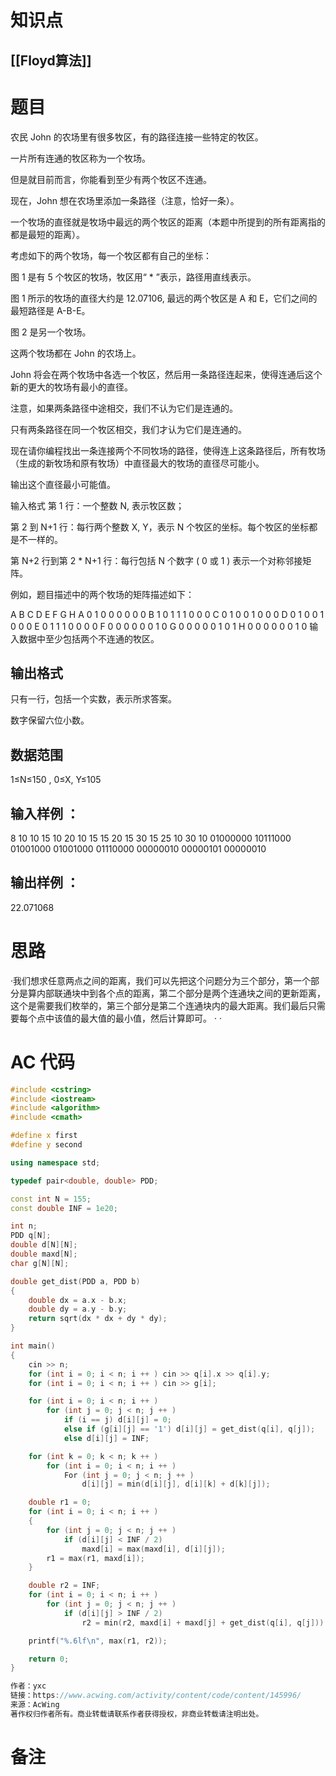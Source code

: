 # 知识点
  ## [[Floyd算法]]
# 题目
 农民 John 的农场里有很多牧区，有的路径连接一些特定的牧区。

一片所有连通的牧区称为一个牧场。

但是就目前而言，你能看到至少有两个牧区不连通。

现在，John 想在农场里添加一条路径（注意，恰好一条）。

一个牧场的直径就是牧场中最远的两个牧区的距离（本题中所提到的所有距离指的都是最短的距离）。

考虑如下的两个牧场，每一个牧区都有自己的坐标：



图 1 是有 5 个牧区的牧场，牧区用“ * ”表示，路径用直线表示。

图 1 所示的牧场的直径大约是 12.07106, 最远的两个牧区是 A 和 E，它们之间的最短路径是 A-B-E。

图 2 是另一个牧场。

这两个牧场都在 John 的农场上。

John 将会在两个牧场中各选一个牧区，然后用一条路径连起来，使得连通后这个新的更大的牧场有最小的直径。

注意，如果两条路径中途相交，我们不认为它们是连通的。

只有两条路径在同一个牧区相交，我们才认为它们是连通的。

现在请你编程找出一条连接两个不同牧场的路径，使得连上这条路径后，所有牧场（生成的新牧场和原有牧场）中直径最大的牧场的直径尽可能小。

输出这个直径最小可能值。

输入格式
第 1 行：一个整数 N, 表示牧区数；

第 2 到 N+1 行：每行两个整数 X, Y，表示 N 个牧区的坐标。每个牧区的坐标都是不一样的。

第 N+2 行到第 2 * N+1 行：每行包括 N 个数字 ( 0 或 1 ) 表示一个对称邻接矩阵。

例如，题目描述中的两个牧场的矩阵描述如下：

  A B C D E F G H 
A 0 1 0 0 0 0 0 0 
B 1 0 1 1 1 0 0 0 
C 0 1 0 0 1 0 0 0 
D 0 1 0 0 1 0 0 0 
E 0 1 1 1 0 0 0 0 
F 0 0 0 0 0 0 1 0 
G 0 0 0 0 0 1 0 1 
H 0 0 0 0 0 0 1 0
输入数据中至少包括两个不连通的牧区。

## 输出格式
只有一行，包括一个实数，表示所求答案。

数字保留六位小数。

## 数据范围
1≤N≤150
,
0≤X, Y≤105
## 输入样例 ：
8
10 10
15 10
20 10
15 15
20 15
30 15
25 10
30 10
01000000
10111000
01001000
01001000
01110000
00000010
00000101
00000010
## 输出样例 ：
22.071068

# 思路
·我们想求任意两点之间的距离，我们可以先把这个问题分为三个部分，第一个部分是算内部联通块中到各个点的距离，第二个部分是两个连通块之间的更新距离，这个是需要我们枚举的，第三个部分是第二个连通块内的最大距离。我们最后只需要每个点中该值的最大值的最小值，然后计算即可。
·
·
# AC 代码
```cpp
#include <cstring>
#include <iostream>
#include <algorithm>
#include <cmath>

#define x first
#define y second

using namespace std;

typedef pair<double, double> PDD;

const int N = 155;
const double INF = 1e20;

int n;
PDD q[N];
double d[N][N];
double maxd[N];
char g[N][N];

double get_dist(PDD a, PDD b)
{
    double dx = a.x - b.x;
    double dy = a.y - b.y;
    return sqrt(dx * dx + dy * dy);
}

int main()
{
    cin >> n;
    for (int i = 0; i < n; i ++ ) cin >> q[i].x >> q[i].y;
    for (int i = 0; i < n; i ++ ) cin >> g[i];

    for (int i = 0; i < n; i ++ )
        for (int j = 0; j < n; j ++ )
            if (i == j) d[i][j] = 0;
            else if (g[i][j] == '1') d[i][j] = get_dist(q[i], q[j]);
            else d[i][j] = INF;

    for (int k = 0; k < n; k ++ )
        for (int i = 0; i < n; i ++ )
            For (int j = 0; j < n; j ++ )
                d[i][j] = min(d[i][j], d[i][k] + d[k][j]);

    double r1 = 0;
    for (int i = 0; i < n; i ++ )
    {
        for (int j = 0; j < n; j ++ )
            if (d[i][j] < INF / 2)
                maxd[i] = max(maxd[i], d[i][j]);
        r1 = max(r1, maxd[i]);
    }

    double r2 = INF;
    for (int i = 0; i < n; i ++ )
        for (int j = 0; j < n; j ++ )
            if (d[i][j] > INF / 2)
                r2 = min(r2, maxd[i] + maxd[j] + get_dist(q[i], q[j]));

    printf("%.6lf\n", max(r1, r2));

    return 0;
}

作者：yxc
链接：https://www.acwing.com/activity/content/code/content/145996/
来源：AcWing
著作权归作者所有。商业转载请联系作者获得授权，非商业转载请注明出处。
```
# 备注
